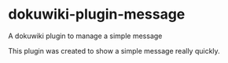 # dokuwiki-plugin-message

A dokuwiki plugin to manage a simple message

This plugin was created to show a simple message really quickly.
